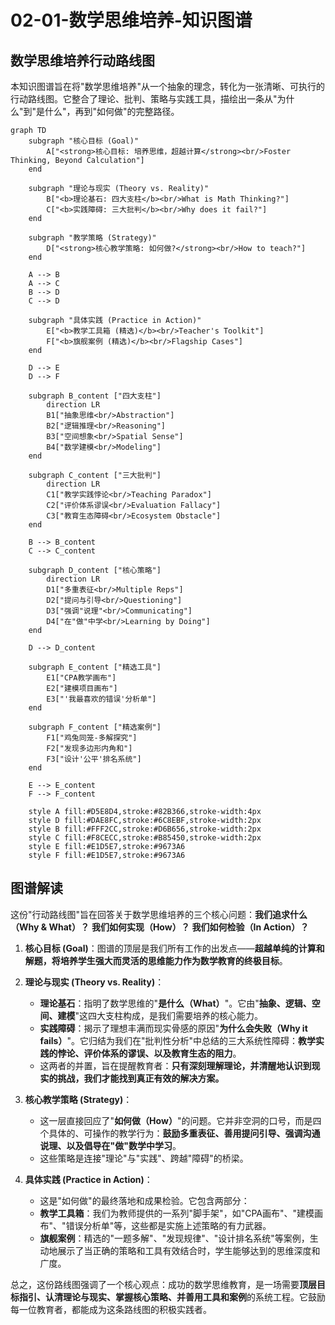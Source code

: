 # 02-01-数学思维培养-知识图谱

## 数学思维培养行动路线图

本知识图谱旨在将"数学思维培养"从一个抽象的理念，转化为一张清晰、可执行的行动路线图。它整合了理论、批判、策略与实践工具，描绘出一条从"为什么"到"是什么"，再到"如何做"的完整路径。

```mermaid
graph TD
    subgraph "核心目标 (Goal)"
        A["<strong>核心目标: 培养思维，超越计算</strong><br/>Foster Thinking, Beyond Calculation"]
    end

    subgraph "理论与现实 (Theory vs. Reality)"
        B["<b>理论基石: 四大支柱</b><br/>What is Math Thinking?"]
        C["<b>实践障碍: 三大批判</b><br/>Why does it fail?"]
    end
    
    subgraph "教学策略 (Strategy)"
        D["<strong>核心教学策略: 如何做?</strong><br/>How to teach?"]
    end

    A --> B
    A --> C
    B --> D
    C --> D

    subgraph "具体实践 (Practice in Action)"
        E["<b>教学工具箱 (精选)</b><br/>Teacher's Toolkit"]
        F["<b>旗舰案例 (精选)</b><br/>Flagship Cases"]
    end
    
    D --> E
    D --> F

    subgraph B_content ["四大支柱"]
        direction LR
        B1["抽象思维<br/>Abstraction"]
        B2["逻辑推理<br/>Reasoning"]
        B3["空间想象<br/>Spatial Sense"]
        B4["数学建模<br/>Modeling"]
    end
    
    subgraph C_content ["三大批判"]
        direction LR
        C1["教学实践悖论<br/>Teaching Paradox"]
        C2["评价体系谬误<br/>Evaluation Fallacy"]
        C3["教育生态障碍<br/>Ecosystem Obstacle"]
    end
    
    B --> B_content
    C --> C_content

    subgraph D_content ["核心策略"]
        direction LR
        D1["多重表征<br/>Multiple Reps"]
        D2["提问与引导<br/>Questioning"]
        D3["强调"说理"<br/>Communicating"]
        D4["在"做"中学<br/>Learning by Doing"]
    end
    
    D --> D_content

    subgraph E_content ["精选工具"]
        E1["CPA教学画布"]
        E2["建模项目画布"]
        E3["'我最喜欢的错误'分析单"]
    end
    
    subgraph F_content ["精选案例"]
        F1["鸡兔同笼-多解探究"]
        F2["发现多边形内角和"]
        F3["设计'公平'排名系统"]
    end
    
    E --> E_content
    F --> F_content

    style A fill:#D5E8D4,stroke:#82B366,stroke-width:4px
    style D fill:#DAE8FC,stroke:#6C8EBF,stroke-width:2px
    style B fill:#FFF2CC,stroke:#D6B656,stroke-width:2px
    style C fill:#F8CECC,stroke:#B85450,stroke-width:2px
    style E fill:#E1D5E7,stroke:#9673A6
    style F fill:#E1D5E7,stroke:#9673A6
```

## 图谱解读

这份"行动路线图"旨在回答关于数学思维培养的三个核心问题：**我们追求什么（Why & What）？** **我们如何实现（How）？** **我们如何检验（In Action）？**

1. **核心目标 (Goal)**：图谱的顶层是我们所有工作的出发点——**超越单纯的计算和解题，将培养学生强大而灵活的思维能力作为数学教育的终极目标**。

2. **理论与现实 (Theory vs. Reality)**：
    * **理论基石**：指明了数学思维的"**是什么（What）**"。它由"**抽象、逻辑、空间、建模**"这四大支柱构成，是我们需要培养的核心能力。
    * **实践障碍**：揭示了理想丰满而现实骨感的原因"**为什么会失败（Why it fails）**"。它归结为我们在"批判性分析"中总结的三大系统性障碍：**教学实践的悖论、评价体系的谬误、以及教育生态的阻力**。
    * 这两者的并置，旨在提醒教育者：**只有深刻理解理论，并清醒地认识到现实的挑战，我们才能找到真正有效的解决方案。**

3. **核心教学策略 (Strategy)**：
    * 这一层直接回应了"**如何做（How）**"的问题。它并非空洞的口号，而是四个具体的、可操作的教学行为：**鼓励多重表征、善用提问引导、强调沟通说理、以及倡导在"做"数学中学习**。
    * 这些策略是连接"理论"与"实践"、跨越"障碍"的桥梁。

4. **具体实践 (Practice in Action)**：
    * 这是"如何做"的最终落地和成果检验。它包含两部分：
    * **教学工具箱**：我们为教师提供的一系列"脚手架"，如"CPA画布"、"建模画布"、"错误分析单"等，这些都是实施上述策略的有力武器。
    * **旗舰案例**：精选的"一题多解"、"发现规律"、"设计排名系统"等案例，生动地展示了当正确的策略和工具有效结合时，学生能够达到的思维深度和广度。

总之，这份路线图强调了一个核心观点：成功的数学思维教育，是一场需要**顶层目标指引、认清理论与现实、掌握核心策略、并善用工具和案例**的系统工程。它鼓励每一位教育者，都能成为这条路线图的积极实践者。
